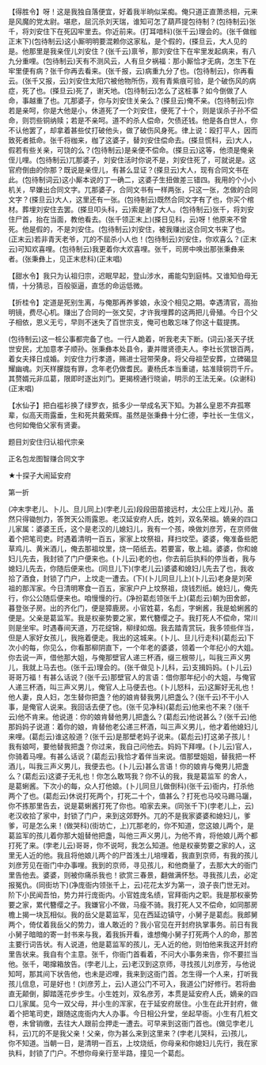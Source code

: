 <!-- { "loadSidebar": true } -->
【得胜令】呀！这是我独自落便宜，好着我半晌似呆痴。俺只道正直萧丞相，元来是风魔的党太尉。堪悲，屈沉杀刘天瑞，谁知可怎了葫芦提包待制？(包待制云)张千，将刘安住下在死囚牢里去。你近前来。(打耳喑科)(张千云)理会的。(张千做枷正末下)(包待制云)这小厮明明要混赖你这家私，是个假的，(搽旦云，大人见的是。他那里是我亲侄儿刘安住？(张千云)禀爷，那刘安住下在牢里发起病来，有八九分重哩。(包待制云)天有不测风云，人有旦夕祸福：那小厮恰才无病，怎生下在牢里便有病？张千你再去看来。(张千报，云)病重九分了也。(包待制云)，你再看云。(张千又报，云)刘安住太阳穴被他物所伤，观有青紫痕可验，是个破伤风的病症，死了也。(搽旦云)死了，谢天地。(包待制云)怎么了这桩事？如今倒做了人命，事越重了也。兀那婆子，你与刘安住关亲么？(搽旦云)俺不亲。(包待制云)你若是亲呵，你是大他是小，休道死了一个刘安住，便死了十个，则是误杀子孙不偿命，则罚些铜纳赎；若是不亲呵。道不的杀人偿命，欠债还钱。他是各白世人，你不认他罢了，却拿着甚些仗打破他头，做了破伤风身死。律上说：殴打平人，因而致死者抵命。张千将枷来，枷了这婆子，替刘安住偿命去。(搽旦慌科，云)大人，假若有些关亲，可饶的么？(包待制云)是亲便不偿命。(搽旦云)这等，他须是俺亲侄儿哩。(包待制云)兀那婆子，刘安住活时你说不是，刘安住死了，可就说是。这官府倒由的你那？既说是亲侄儿，有甚么显证？(搽旦云)大人，现有合同文书在此。(包待制词云)这小厮本说的丁一确二，这婆子生扭做差三错四。我用的个小小机关，早嫌出合同文字。兀那婆子，合同文书有一样两张，只这一张，怎做的合同文字？(搽旦云)大人，这里还有一张。(包待制云)既然合同文字有了也，你买个棺材。葬埋刘安住去罢。(搽旦叩头科，云)索是谢了大人。(包待制云)张千，将刘安住尸首，抬在当面，教他看去。(张千领正末上)(搽日见科，云)呀！他原来不曾死。他是假的，不是刘安住。(包待制云)刘安住，被我赚出这合同文书来了也。(正末云)若非青天老爷，兀的不屈杀小人也！(包待制云)刘安住，你欢喜么？(正末云)可知欢喜哩。(包待制云)我更着你大欢喜哩。张千，司房中唤出那张秉彝来者。(张秉彝上，见正末悲科)(正末唱)

【甜水令】我只为认祖归宗，迟眠早起，登山涉水，甫能勾到庭帏。又谁知伯母无情，十分猜忌，百般驱逼，直恁的命运低微。

【折桂令】定道是死别生离，与俺那再养爹娘，永没个相见之期。幸遇清官，高抬明镜，费尽心机。赚出了合同的一张文契，才许我埋葬的这两把儿骨殖。今日个父子相依，恩义无亏，早则不迷失了百世宗支，俺可也敢忘味了你这十载提携。

(包待制云)这一桩公事都完备了也。一行人跪着，听我老夫下断。(词云)圣天子抚世安民，尤加意孝子顺孙。张秉彝本处县令，妻并赠贤德夫人。李社长赏银百两，着女夫择日成婚。刘安住力行孝道，赐进士冠带荣身。将父母祖茔安葬，立碑碣显耀幽魂。刘天样朦胧有罪，念年老仍做耆民。妻杨氏本当重谴，姑准赎铜罚千斤。其赘婿元非瓜葛，限即时逐出刘门。更揭榜通行晓谕，明示的王法无亲。(众谢科)(正末唱)

【水仙子】把白褴衫换了绿罗衣，抵多少一举成名天下知。为甚么皇恩不弃孤寒辈，似高天雨露垂，生和死共戴荣辉。虽然是张秉彝十分仁德，李社长一生信义，也何如俺伯父家有贤妻。

题目刘安住归认祖代宗亲

正名包龙图智赚合同文字
　

★十探子大闹延安府

第一折

(冲末孛老儿、卜儿、旦儿同上)(孛老儿云)段段田苗接远村，太公庄上戏儿孙。虽然只得锄刨力，答贺天公雨露恩。老汉延安府人氏，姓刘，双名荣祖。嫡亲的四口儿家属：婆婆王氏，这个是老汉的儿媳妇儿，我有一个孩，唤做刘彦芳，在京师做着个把笔司吏。时遇着清明一百五，家家上坟祭祖，拜扫坟茔。婆婆，俺准备些肥草鸡儿、黄米酒儿，俺去那祖坟里，烧一陌纸去。若要富，敬上祖。婆婆，你和媳妇儿先去，我封锁了门户便来也。(卜儿云)老的也，你去前后执料的停当者，我与媳妇儿先去，你随后便来也。(同旦儿下)(孛老儿云)婆婆和媳妇儿先去了也，我收拾了酒食，封锁了门户，上坟走一遭去。(下)(卜儿同旦儿上)(卜儿云)老身是刘荣祖的那浑家。今日清明寒食一百五，家家户户上坟祭祖，烧钱烈纸。媳妇儿，俺先行，你公公随后便来也。咱慢慢的行。(净扮葛彪领张千上)(葛彪云)朝为田舍郎，暮登张子房。出的齐化门，便是獐鹿房。小官姓葛，名彪，字蜊酱，我是蛤蜊酱的便是。父亲是葛监军。我是权豪势要之家，累代簪缨之子。我打死人不偿命，常川则是坐牢。时遇春间天道，万花绽锦，柳绿如烟。我去踏青赏玩，我多领些伴当，但是人家好女孩儿，我拖着便走。我出的这城来。(卜儿、旦儿行走科)(葛彪云)下次小的每，你见么，你看那柳阴直下，一个年老的婆婆，领着一个年纪小的大姐。你去说一声，借他那大姐，与俺那壁官人递三杯酒，缀三根带儿，叫我三声义男儿，我就上马去也。(张千云)理会的。(张千做见卜儿科，云)支揖妈妈。(卜儿云)哥哥万福！有甚么话说？(张千云)那壁官人的言语：借你那年纪小的大姐，与俺官人递三杯酒，叫三声义男儿，俺官人上马便去也。(卜儿怒科，云)这厮好无礼也！他人妻，良人妇，怎生替你把盏？他的娘肯替我男儿把盏么？(张千云)不干小人事，是俺官人说来。我回话去便了也。(张千见净科)(葛彪云)他来也不来？(张千云)他不肯来。他说道：你的娘肯替他男儿把盏么？(葛彪云)他说甚么？(张千云)他那妈妈子说道：着你的娘，肯替他老公递三杯酒，叫三声义男儿，他才着他媳妇儿来哩。(葛彪云)谁这般道？(张千云)是那壁老妈子说来。(葛彪云)打这弟子孩儿！我有娘呵，要他替我把盏？你过来，我自己问他去。妈妈下拜哩。(卜儿云)官人，你骑着马哩。有甚么话说？(葛彪云)我恰才着伴当来说。借那壁姐姐，替我把一杯酒儿，叫我三声义男儿，我便去也。(卜儿云)甚么言语！你的娘肯与俺男儿把盏么？(葛彪云)这婆子无礼也！你怎么敢骂我？你不认的我，我是葛监军
的舍人，是葛蜊酱。下次小的每，众人打他娘。(卜儿同旦儿做倒科)(张千云)衙内，打杀他两个了也。(葛彪云)休说打死两个，打死二十个，值甚么？打死也马咬马踢马躧，你不拣那里告去，说是葛蜊酱打死了你也。咱家去来。(同张千下)(孛老儿上，云)老汉收拾了家中，封锁了门户，来到这郊野外。兀的不是我家婆婆和媳妇儿，爹爹，可是怎么来！(做哭科)(街坊亡，上)兀那老的，你不知道，您这娘儿两个，是葛监军的孩儿着你那大姐替他把盏，叫他三声义男儿，为他不肯，将他娘儿两个都打死了来。(孛老儿云)哥哥，你不说呵，我怎么知道。他是权豪势要之家的人，这里无人近的他。我且将他娘儿两个的尸首浅土儿培埋着，我直到京师，有我的孩儿刘彦芳见在衙门中办事哩。我到的京师，寻见孩儿，和他商量了，去那大大的衙门里告他去。婆婆，则被你痛杀我也！欲赏三春景，翻做满怀愁。寻我孩儿去，必定报冤仇。(同街坊下)(净庞衙内领张千上，云)花花太岁为第一，浪子丧门世无对。阶下小民闻吾怕，势力并行庞衙内。小官姓庞名绩，官拜衙内之职。我是那权豪势要之家，累代簪缨之子。我嫌官小不做，马瘦不骑。我打死人又不偿命，如同那房檐上揭一块瓦相似。我的岳父是葛监军，见在西延边镇守，小舅子是葛彪。我郎舅两个，倚仗着我岳父的势力，谁人敢近的？我小官见在开封府执掌事务。前日有我小舅子暗暗的寄一封书来与我，着我拆开看，谁想俺小舅子打死两个人的命，那苦主要行词告状。有人说道，他是葛监军的孩儿，无人近的他，则怕他来我这开封府里告状来。我自有个主意。张千，你衙门首看着，不问大小事务来告，你不要拦当他。张千，喝撺箱放告。(孛老儿上，云)老汉到这京师，寻找孩儿刘彦芳，与他说知呵，那其间下状告他，也未是迟哩，我来到这衙门首。怎生得一个人来，打听我孩儿信息，可是好也！(刘彦芳上，云)人道公门不可入，我道公门好修行。若将曲直无颠倒，脚踏莲花步步生。小生姓刘，双名彦芳，本贯是延安府人氏，嫡亲的四口儿家属。见今一双父母，并小生的浑家，在于延安府居住。小生在此开封府，做着个把笔司吏，跟随这庞衙内大人办事。今日相公升堂，坐起早衙。小生有几桩文卷，未曾销缴，去往大人跟前佥押走一遭去。可早来到这衙门首也。(做见孛老儿科，云)兀的不是我父亲！父亲，你为甚么来到这里来？(孛老儿哭科，云)孩儿，你不知道。当朝一日，是清明一百五，上坟烧纸，你母亲和你媳妇儿先行，我在家执料，封锁了门户。不想你母亲行至半路，撞见一个葛彪。
